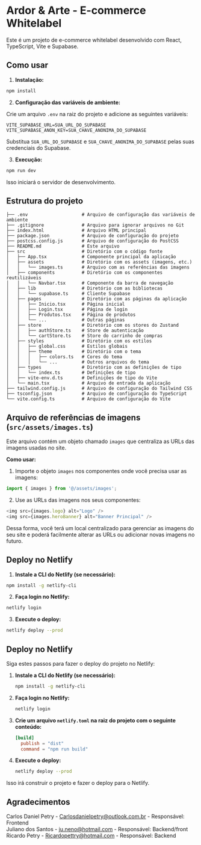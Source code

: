 # Ardor & Arte - E-commerce Whitelabel

Este é um projeto de e-commerce whitelabel desenvolvido com React, TypeScript, Vite e Supabase.

## Como usar

1.  **Instalação:**

```bash
npm install
```

2.  **Configuração das variáveis de ambiente:**

Crie um arquivo `.env` na raiz do projeto e adicione as seguintes variáveis:

```
VITE_SUPABASE_URL=SUA_URL_DO_SUPABASE
VITE_SUPABASE_ANON_KEY=SUA_CHAVE_ANONIMA_DO_SUPABASE
```

Substitua `SUA_URL_DO_SUPABASE` e `SUA_CHAVE_ANONIMA_DO_SUPABASE` pelas suas credenciais do Supabase.

3.  **Execução:**

```bash
npm run dev
```

Isso iniciará o servidor de desenvolvimento.

## Estrutura do projeto

```
├── .env                    # Arquivo de configuração das variáveis de ambiente
├── .gitignore              # Arquivo para ignorar arquivos no Git
├── index.html              # Arquivo HTML principal
├── package.json            # Arquivo de configuração do projeto
├── postcss.config.js       # Arquivo de configuração do PostCSS
├── README.md               # Este arquivo
├── src                     # Diretório com o código fonte
│   ├── App.tsx             # Componente principal da aplicação
│   ├── assets              # Diretório com os assets (imagens, etc.)
│   │   └── images.ts       # Arquivo com as referências das imagens
│   ├── components          # Diretório com os componentes reutilizáveis
│   │   └── Navbar.tsx      # Componente da barra de navegação
│   ├── lib                 # Diretório com as bibliotecas
│   │   └── supabase.ts     # Cliente Supabase
│   ├── pages               # Diretório com as páginas da aplicação
│   │   ├── Inicio.tsx      # Página inicial
│   │   ├── Login.tsx       # Página de login
│   │   ├── Produtos.tsx    # Página de produtos
│   │   └── ...             # Outras páginas
│   ├── store               # Diretório com os stores do Zustand
│   │   ├── authStore.ts    # Store de autenticação
│   │   └── cartStore.ts    # Store do carrinho de compras
│   ├── styles              # Diretório com os estilos
│   │   ├── global.css      # Estilos globais
│   │   ├── theme           # Diretório com o tema
│   │   │   ├── colors.ts   # Cores do tema
│   │   │   └── ...         # Outros arquivos do tema
│   ├── types               # Diretório com as definições de tipo
│   │   └── index.ts        # Definições de tipo
│   ├── vite-env.d.ts       # Definições de tipo do Vite
│   └── main.tsx            # Arquivo de entrada da aplicação
├── tailwind.config.js      # Arquivo de configuração do Tailwind CSS
├── tsconfig.json           # Arquivo de configuração do TypeScript
└── vite.config.ts          # Arquivo de configuração do Vite
```

## Arquivo de referências de imagens (`src/assets/images.ts`)

Este arquivo contém um objeto chamado `images` que centraliza as URLs das imagens usadas no site.

**Como usar:**

1.  Importe o objeto `images` nos componentes onde você precisa usar as imagens:

```typescript
import { images } from '@/assets/images';
```

2.  Use as URLs das imagens nos seus componentes:

```typescript
<img src={images.logo} alt="Logo" />
<img src={images.heroBanner} alt="Banner Principal" />
```

Dessa forma, você terá um local centralizado para gerenciar as imagens do seu site e poderá facilmente alterar as URLs ou adicionar novas imagens no futuro.

## Deploy no Netlify

1.  **Instale a CLI do Netlify (se necessário):**

```bash
npm install -g netlify-cli
```

2.  **Faça login no Netlify:**

```bash
netlify login
```

3.  **Execute o deploy:**

```bash
netlify deploy --prod
```

## Deploy no Netlify

Siga estes passos para fazer o deploy do projeto no Netlify:

1.  **Instale a CLI do Netlify (se necessário):**

    ```bash
    npm install -g netlify-cli
    ```

2.  **Faça login no Netlify:**

    ```bash
    netlify login
    ```

3.  **Crie um arquivo `netlify.toml` na raiz do projeto com o seguinte conteúdo:**

    ```toml
    [build]
      publish = "dist"
      command = "npm run build"
    ```

4.  **Execute o deploy:**

    ```bash
    netlify deploy --prod
    ```

Isso irá construir o projeto e fazer o deploy para o Netlify.

## Agradecimentos

Carlos Daniel Petry - Carlosdanielpetry@outlook.com.br - Responsável: Frontend  
Juliano dos Santos  - ju.neno@hotmail.com              - Responsável: Backend/front  
Ricardo Petry       - Ricardopettry@hotmail.com        - Responsável: Backend  
